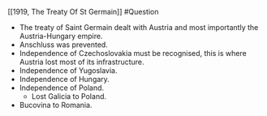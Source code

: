 [[1919, The Treaty Of St Germain]]
#Question 

- The treaty of Saint Germain dealt with Austria and most importantly the Austria-Hungary empire.
- Anschluss was prevented.
- Independence of Czechoslovakia must be recognised, this is where Austria lost most of its infrastructure.
- Independence of Yugoslavia.
- Independence of Hungary.
- Independence of Poland.
	- Lost Galicia to Poland.
- Bucovina to Romania.